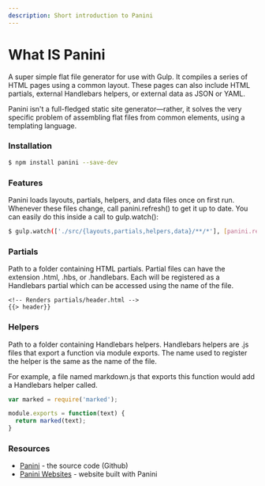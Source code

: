 ```yaml
---
description: Short introduction to Panini
---
```


# What IS Panini

A super simple flat file generator for use with Gulp. It compiles a series of HTML pages using a common layout. These pages can also include HTML partials, external Handlebars helpers, or external data as JSON or YAML.

Panini isn't a full-fledged static site generator—rather, it solves the very specific problem of assembling flat files from common elements, using a templating language.

###

### Installation

```bash
$ npm install panini --save-dev
```

###

### Features

Panini loads layouts, partials, helpers, and data files once on first run. Whenever these files change, call panini.refresh() to get it up to date. You can easily do this inside a call to gulp.watch():

```bash
$ gulp.watch(['./src/{layouts,partials,helpers,data}/**/*'], [panini.refresh]);
```

###

### Partials

Path to a folder containing HTML partials. Partial files can have the extension .html, .hbs, or .handlebars. Each will be registered as a Handlebars partial which can be accessed using the name of the file.

```markup
<!-- Renders partials/header.html -->
{{> header}}
```

###

### Helpers

Path to a folder containing Handlebars helpers. Handlebars helpers are .js files that export a function via module exports. The name used to register the helper is the same as the name of the file.

For example, a file named markdown.js that exports this function would add a Handlebars helper called.

```javascript
var marked = require('marked');

module.exports = function(text) {
  return marked(text);
}
```

###

### Resources

* [Panini](https://github.com/foundation/panini) - the source code (Github)
* [Panini Websites](https://appseed.us/apps/jamstack) - website built with Panini
